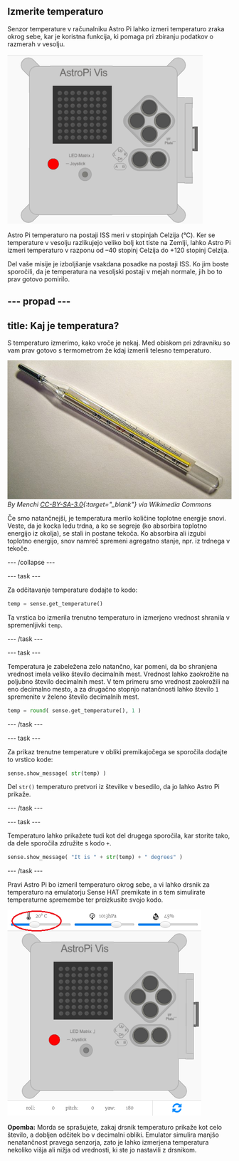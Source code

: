 ## Izmerite temperaturo

Senzor temperature v računalniku Astro Pi lahko izmeri temperaturo zraka okrog sebe, kar je koristna funkcija, ki pomaga pri zbiranju podatkov o razmerah v vesolju.

![Sporočilo o temperaturi](images/degrees-message.gif)

Astro Pi temperaturo na postaji ISS meri v stopinjah Celzija (&deg;C). Ker se temperature v vesolju razlikujejo veliko bolj kot tiste na Zemlji, lahko Astro Pi izmeri temperaturo v razponu od –40 stopinj Celzija do +120 stopinj Celzija.

Del vaše misije je izboljšanje vsakdana posadke na postaji ISS. Ko jim boste sporočili, da je temperatura na vesoljski postaji v mejah normale, jih bo to prav gotovo pomirilo.

## \--- propad \---

## title: Kaj je temperatura?

S temperaturo izmerimo, kako vroče je nekaj. Med obiskom pri zdravniku so vam prav gotovo s termometrom že kdaj izmerili telesno temperaturo.

![Termometer](images/thermometer.JPG) *By Menchi [CC-BY-SA-3.0](http://creativecommons.org/licenses/by-sa/3.0/){:target="_blank"} via Wikimedia Commons*

Če smo natančnejši, je temperatura merilo količine toplotne energije snovi. Veste, da je kocka ledu trdna, a ko se segreje (ko absorbira toplotno energijo iz okolja), se stali in postane tekoča. Ko absorbira ali izgubi toplotno energijo, snov namreč spremeni agregatno stanje, npr. iz trdnega v tekoče.

\--- /collapse \---

\--- task \---

Za odčitavanje temperature dodajte to kodo:

```python
temp = sense.get_temperature()
```

Ta vrstica bo izmerila trenutno temperaturo in izmerjeno vrednost shranila v spremenljivki `temp`.

\--- /task \---

\--- task \---

Temperatura je zabeležena zelo natančno, kar pomeni, da bo shranjena vrednost imela veliko število decimalnih mest. Vrednost lahko zaokrožite na poljubno število decimalnih mest. V tem primeru smo vrednost zaokrožili na eno decimalno mesto, a za drugačno stopnjo natančnosti lahko število `1` spremenite v želeno število decimalnih mest.

```python
temp = round( sense.get_temperature(), 1 )
```

\--- /task \---

\--- task \---

Za prikaz trenutne temperature v obliki premikajočega se sporočila dodajte to vrstico kode:

```python
sense.show_message( str(temp) )
```

Del `str()` temperaturo pretvori iz številke v besedilo, da jo lahko Astro Pi prikaže.

\--- /task \---

\--- task \---

Temperaturo lahko prikažete tudi kot del drugega sporočila, kar storite tako, da dele sporočila združite s kodo `+`.

```python
sense.show_message( "It is " + str(temp) + " degrees" )
```

\--- /task \---

Pravi Astro Pi bo izmeril temperaturo okrog sebe, a vi lahko drsnik za temperaturo na emulatorju Sense HAT premikate in s tem simulirate temperaturne spremembe ter preizkusite svojo kodo.

![Drsnik za temperaturo](images/temperature-slider.png)

**Opomba:** Morda se sprašujete, zakaj drsnik temperaturo prikaže kot celo število, a dobljen odčitek bo v decimalni obliki. Emulator simulira manjšo nenatančnost pravega senzorja, zato je lahko izmerjena temperatura nekoliko višja ali nižja od vrednosti, ki ste jo nastavili z drsnikom.